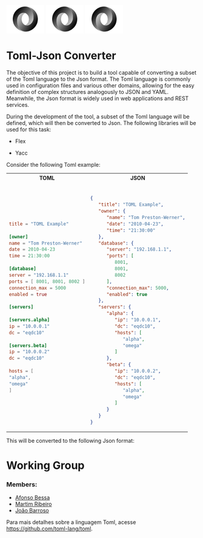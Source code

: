 <p float="left">
  <img src="Photos/download.jpg" width="100" />
  <img src="Photos/download.jpg" width="100" /> 
  <img src="Photos/download.jpg" width="100" />
</p>

# Toml-Json Converter

The objective of this project is to build a tool capable of converting a subset of the Toml language to the Json format. The Toml language is commonly used in configuration files and various other domains, allowing for the easy definition of complex structures analogously to JSON and YAML. Meanwhile, the Json format is widely used in web applications and REST services.

During the development of the tool, a subset of the Toml language will be defined, which will then be converted to Json. The following libraries will be used for this task:

  - Flex

  - Yacc

Consider the following Toml example:

<table>
<tr>
<th>TOML</th>
<th>JSON</th>
</tr>
<tr>
<td>
  
```toml
title = "TOML Example"

[owner]
name = "Tom Preston-Werner"
date = 2010-04-23
time = 21:30:00

[database]
server = "192.168.1.1"
ports = [ 8001, 8001, 8002 ]
connection_max = 5000
enabled = true

[servers]

[servers.alpha]
ip = "10.0.0.1"
dc = "eqdc10"

[servers.beta]
ip = "10.0.0.2"
dc = "eqdc10"

hosts = [
"alpha",
"omega"
]
```
  
</td>
<td>

```json

{
   "title": "TOML Example",
   "owner": {
      "name": "Tom Preston-Werner",
      "date": "2010-04-23",
      "time": "21:30:00"
   },
   "database": {
      "server": "192.168.1.1",
      "ports": [
         8001,
         8001,
         8002
      ],
      "connection_max": 5000,
      "enabled": true
   },
   "servers": {
      "alpha": {
         "ip": "10.0.0.1",
         "dc": "eqdc10",
         "hosts": [
            "alpha",
            "omega"
         ]
      },
      "beta": {
         "ip": "10.0.0.2",
         "dc": "eqdc10",
         "hosts": [
            "alpha",
            "omega"
         ]
      }
   }
}
```

</td>
</tr>
</table>


This will be converted to the following Json format:


# Working Group
### Members:
- [Afonso Bessa](https://github.com/AsseB2519)
- [Martim Ribeiro](https://github.com/sldx12)
- [João Barroso](https://github.com/JoaoBarroso25)


Para mais detalhes sobre a linguagem Toml, acesse https://github.com/toml-lang/toml.


